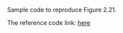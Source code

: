 Sample code to reproduce Figure 2.21.

The reference code link: [here](https://github.com/hehengtao/LDAMP_based-Channel-estimation)